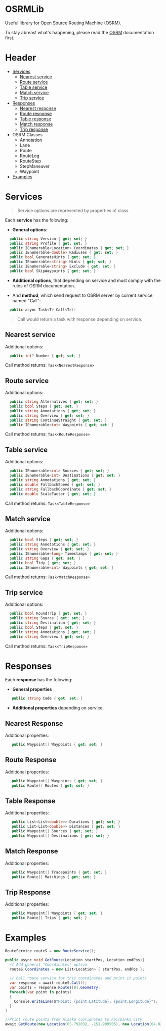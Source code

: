# OSRMLib
Useful library for Open Source Routing Machine (OSRM).

To stay abreast what's happening, please read the [OSRM](http://project-osrm.org/docs/v5.24.0/api/#) documentation first.

# Header
+ [Services](#Services)
  + [Nearest service](#NearestService)
  + [Route service](#RouteService)
  + [Table service](#TableService)
  + [Match service](#MatchService)
  + [Trip service](#TripService)
+ [Responses](#Responses)
  + [Nearest response](#NearestResponse)
  + [Route response](#RouteResponse)
  + [Table response](#TableResponse)
  + [Match response](#MatchResponse)
  + [Trip response](#TripResponse)
+ OSRM Classes
  + Annotation
  + Lane
  + Route
  + RouteLeg
  + RouteStep
  + StepManeuver
  + Waypoint
+ [Examples](#Examples)

# Services <a name="Services"></a> 

> Service options are represented by properties of class

Each **service** has the folowing:

+ **General options**:
```c#
  public string Version { get; set; }
  public string Profile { get; set; }
  public IEnumerable<Location> Coordinates { get; set; }
  public IEnumerable<double> Radiuses { get; set; }
  public bool GenerateHints { get; set; }
  public IEnumerable<string> Hints { get; set; }
  public IEnumerable<string> Exclude { get; set; }
  public bool SkipWaypoints { get; set; }
```
+ **Additional options**, that depending on service and must comply with the rules of OSRM documentation.

+ And **method**, which send request to OSRM server by current service, named "Call":
```c#
  public async Task<T> Call<T>()
```
> Call would return a task with response depending on service.

## Nearest service <a name="NearestService"></a> 
Additional options:
```c#
  public int? Number { get; set; }
```
Call method returns: `Task<NearestResponse>`

## Route service <a name="RouteService"></a> 
Additional options:
```c#
  public string Alternatives { get; set; }
  public bool Steps { get; set; }
  public string Annotations { get; set; }
  public string Overview { get; set; }
  public string ContinueStraight { get; set; }
  public IEnumerable<int> Waypoints { get; set; }
```
Call method returns: `Task<RouteResponse>`

## Table service <a name="TableService"></a> 
Additional options:
```c#
  public IEnumerable<int> Sources { get; set; }
  public IEnumerable<int> Destinations { get; set; }
  public string Annotations { get; set; }
  public double FallbackSpeed { get; set; }
  public string FallbackCoordinate { get; set; }
  public double ScaleFactor { get; set; }
```
Call method returns: `Task<TableResponse>`

## Match service <a name="MatchService"></a> 
Additional options:
```c#
  public bool Steps { get; set; }
  public string Annotations { get; set; }
  public string Overview { get; set; }
  public IEnumerable<long> Timestamps { get; set; }
  public string Gaps { get; set; }
  public bool Tidy { get; set; }
  public IEnumerable<int> Waypoints { get; set; }
```
Call method returns: `Task<MatchResponse>`

## Trip service <a name="TripService"></a> 
Additional options:
```c#
  public bool RoundTrip { get; set; }
  public string Source { get; set; }
  public string Destination { get; set; }
  public bool Steps { get; set; }
  public string Annotations { get; set; }
  public string Overview { get; set; }
```
Call method returns: `Task<TripResponse>`

# Responses <a name="Responses"></a>
Each **response** has the folowing:
+ **General properties**
```c#
   public string Code { get; set; }
```
+ **Additional properties** depending on service.

## Nearest Response <a name="NearestResponse"></a>
Additional properties:
```c#
   public Waypoint[] Waypoints { get; set; }
```

## Route Response <a name="RouteResponse"></a>
Additional properties:
```c#
   public Waypoint[] Waypoints { get; set; }
   public Route[] Routes { get; set; }
```

## Table Response <a name="TableResponse"></a>
Additional properties:
```c#
   public List<List<double>> Durations { get; set; }
   public List<List<double>> Distances { get; set; }
   public Waypoint[] Sources { get; set; }
   public Waypoint[] Destinations { get; set; }
```

## Match Response <a name="MatchResponse"></a>
Additional properties:
```c#
   public Waypoint[] Tracepoints { get; set; }
   public Route[] Matchings { get; set; }
```

## Trip Response <a name="TripResponse"></a>
Additional properties:
```c#
   public Waypoint[] Waypoints { get; set; }
   public Route[] Trips { get; set; }
```
# Examples <a name="Examples"></a>
```c#
RouteService routeS = new RouteService();

public async void GetRoute(Location startPos, Location endPos){
  // Add general "Coordinates" option
  routeS.Coordinates = new List<Location> { startPos, endPos };
  
  // Call route service for this coordinates and print it points
  var response = await routeS.Call();
  var points = response.Routes[0].Geometry;
  foreach(var point in points)
  {
    Console.WriteLine($"Point: {point.Latitude}; {point.Longitude}");
  }
}

//Print route points from Alaska cooridnates to Fairbanks city
await GetRoute(new Location(65.792032, -151.909505), new Location(64.828840, -147.669597));
```
